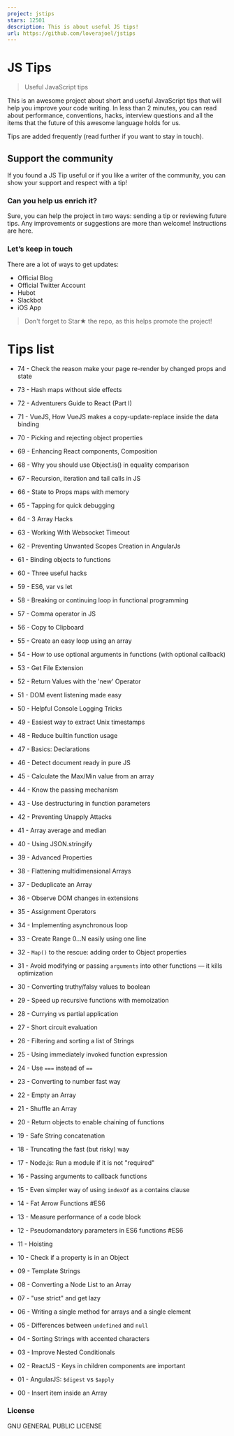 ```yaml
---
project: jstips
stars: 12501
description: This is about useful JS tips!
url: https://github.com/loverajoel/jstips
---
```


JS Tips
=======

> Useful JavaScript tips

This is an awesome project about short and useful JavaScript tips that will help you improve your code writing. In less than 2 minutes, you can read about performance, conventions, hacks, interview questions and all the items that the future of this awesome language holds for us.

Tips are added frequently (read further if you want to stay in touch).

Support the community
---------------------

If you found a JS Tip useful or if you like a writer of the community, you can show your support and respect with a tip!

### Can you help us enrich it?

Sure, you can help the project in two ways: sending a tip or reviewing future tips. Any improvements or suggestions are more than welcome! Instructions are here.

### Let’s keep in touch

There are a lot of ways to get updates:

-   Official Blog
-   Official Twitter Account
-   Hubot
-   Slackbot
-   iOS App

> Don't forget to Star★ the repo, as this helps promote the project!

Tips list
=========

-   74 - Check the reason make your page re-render by changed props and state
    
-   73 - Hash maps without side effects
    
-   72 - Adventurers Guide to React (Part I)
    
-   71 - VueJS, How VueJS makes a copy-update-replace inside the data binding
    
-   70 - Picking and rejecting object properties
    
-   69 - Enhancing React components, Composition
    
-   68 - Why you should use Object.is() in equality comparison
    
-   67 - Recursion, iteration and tail calls in JS
    
-   66 - State to Props maps with memory
    
-   65 - Tapping for quick debugging
    
-   64 - 3 Array Hacks
    
-   63 - Working With Websocket Timeout
    
-   62 - Preventing Unwanted Scopes Creation in AngularJs
    
-   61 - Binding objects to functions
    
-   60 - Three useful hacks
    
-   59 - ES6, var vs let
    
-   58 - Breaking or continuing loop in functional programming
    
-   57 - Comma operator in JS
    
-   56 - Copy to Clipboard
    
-   55 - Create an easy loop using an array
    
-   54 - How to use optional arguments in functions (with optional callback)
    
-   53 - Get File Extension
    
-   52 - Return Values with the 'new' Operator
    
-   51 - DOM event listening made easy
    
-   50 - Helpful Console Logging Tricks
    
-   49 - Easiest way to extract Unix timestamps
    
-   48 - Reduce builtin function usage
    
-   47 - Basics: Declarations
    
-   46 - Detect document ready in pure JS
    
-   45 - Calculate the Max/Min value from an array
    
-   44 - Know the passing mechanism
    
-   43 - Use destructuring in function parameters
    
-   42 - Preventing Unapply Attacks
    
-   41 - Array average and median
    
-   40 - Using JSON.stringify
    
-   39 - Advanced Properties
    
-   38 - Flattening multidimensional Arrays
    
-   37 - Deduplicate an Array
    
-   36 - Observe DOM changes in extensions
    
-   35 - Assignment Operators
    
-   34 - Implementing asynchronous loop
    
-   33 - Create Range 0...N easily using one line
    
-   32 - `Map()` to the rescue: adding order to Object properties
    
-   31 - Avoid modifying or passing `arguments` into other functions — it kills optimization
    
-   30 - Converting truthy/falsy values to boolean
    
-   29 - Speed up recursive functions with memoization
    
-   28 - Currying vs partial application
    
-   27 - Short circuit evaluation
    
-   26 - Filtering and sorting a list of Strings
    
-   25 - Using immediately invoked function expression
    
-   24 - Use `===` instead of `==`
    
-   23 - Converting to number fast way
    
-   22 - Empty an Array
    
-   21 - Shuffle an Array
    
-   20 - Return objects to enable chaining of functions
    
-   19 - Safe String concatenation
    
-   18 - Truncating the fast (but risky) way
    
-   17 - Node.js: Run a module if it is not "required"
    
-   16 - Passing arguments to callback functions
    
-   15 - Even simpler way of using `indexOf` as a contains clause
    
-   14 - Fat Arrow Functions #ES6
    
-   13 - Measure performance of a code block
    
-   12 - Pseudomandatory parameters in ES6 functions #ES6
    
-   11 - Hoisting
    
-   10 - Check if a property is in an Object
    
-   09 - Template Strings
    
-   08 - Converting a Node List to an Array
    
-   07 - "use strict" and get lazy
    
-   06 - Writing a single method for arrays and a single element
    
-   05 - Differences between `undefined` and `null`
    
-   04 - Sorting Strings with accented characters
    
-   03 - Improve Nested Conditionals
    
-   02 - ReactJS - Keys in children components are important
    
-   01 - AngularJS: `$digest` vs `$apply`
    
-   00 - Insert item inside an Array
    

### License

GNU GENERAL PUBLIC LICENSE
